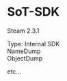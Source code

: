 # SoT-SDK


Steam 2.3.1

Type: Internal
SDK                                                                                                                                                                                 
NameDump                                                                                                                                                                           
ObjectDump                                                                                                                                                                         

etc...
